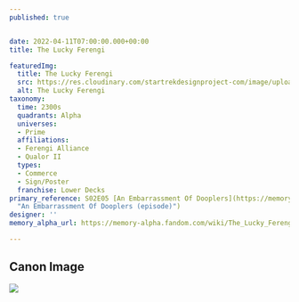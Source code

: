 ```yaml
---
published: true


date: 2022-04-11T07:00:00.000+00:00
title: The Lucky Ferengi

featuredImg:
  title: The Lucky Ferengi
  src: https://res.cloudinary.com/startrekdesignproject-com/image/upload/v1649712244/The-Lucky-Ferengi.png
  alt: The Lucky Ferengi
taxonomy:
  time: 2300s
  quadrants: Alpha
  universes:
  - Prime
  affiliations:
  - Ferengi Alliance
  - Qualor II
  types:
  - Commerce
  - Sign/Poster
  franchise: Lower Decks
primary_reference: S02E05 [An Embarrassment Of Dooplers](https://memory-alpha.fandom.com/wiki/An_Embarrassment_Of_Dooplers_(episode)
  "An Embarrassment Of Dooplers (episode)")
designer: ''
memory_alpha_url: https://memory-alpha.fandom.com/wiki/The_Lucky_Ferengi

---
```

## Canon Image

![](https://res.cloudinary.com/startrekdesignproject-com/image/upload/v1649712244/The-Lucky-Ferengi_LDS-2x5-1.jpg)